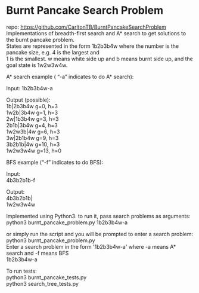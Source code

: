 # Burnt Pancake Search Problem
repo: https://github.com/CarltonTB/BurntPancakeSearchProblem  
Implementations of breadth-first search and A* search to get solutions to the burnt pancake problem.  
States are represented in the form 1b2b3b4w where the number is the pancake size, e.g. 4 is the largest and   
1 is the smallest. w means white side up and b means burnt side up, and the goal state is 1w2w3w4w.  

A* search example ( “-a” indicates to do A* search):  
 
Input:
1b2b3b4w-a               

Output (possible):  
1b|2b3b4w g=0, h=3  
1w2b|3b4w g=1, h=3  
2w|1b3b4w g=3, h=3  
2b1b|3b4w g=4, h=3  
1w2w3b|4w g=6, h=3  
3w|2b1b4w g=9, h=3  
3b2b1b|4w g=10, h=3  
1w2w3w4w g=13, h=0  

BFS example (“-f” indicates to do BFS):  

Input:  
4b3b2b1b-f  

Output:  
4b3b2b1b|  
1w2w3w4w  


Implemented using Python3. to run it, pass search problems as arguments:  
python3 burnt_pancake_problem.py 1b2b3b4w-a  

or simply run the script and you will be prompted to enter a search problem:    
python3 burnt_pancake_problem.py  
Enter a search problem in the form '1b2b3b4w-a' where -a means A* search and -f means BFS  
1b2b3b4w-a  

To run tests:  
python3 burnt_pancake_tests.py  
python3 search_tree_tests.py  